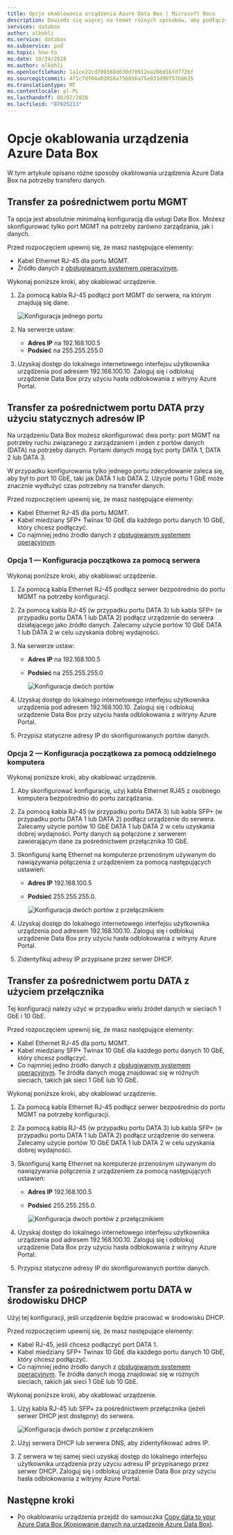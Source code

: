 ```yaml
---
title: Opcje okablowania urządzenia Azure Data Box | Microsoft Docs
description: Dowiedz się więcej na temat różnych sposobów, aby podłączyć Azure Data Box do transferu danych przy użyciu portu zarządzania lub portu danych.
services: databox
author: alkohli
ms.service: databox
ms.subservice: pod
ms.topic: how-to
ms.date: 10/24/2018
ms.author: alkohli
ms.openlocfilehash: 1a1ce22cd700368d630d70912ea266d16fd772bf
ms.sourcegitcommit: 4f1c7df04a03856a756856a75e033d90757bb635
ms.translationtype: MT
ms.contentlocale: pl-PL
ms.lasthandoff: 08/07/2020
ms.locfileid: "87925213"
---
```

# <a name="cabling-options-for-your-azure-data-box"></a>Opcje okablowania urządzenia Azure Data Box

W tym artykule opisano różne sposoby okablowania urządzenia Azure Data Box na potrzeby transferu danych.

## <a name="transfer-via-mgmt-port"></a>Transfer za pośrednictwem portu MGMT

Ta opcja jest absolutnie minimalną konfiguracją dla usługi Data Box. Możesz skonfigurować tylko port MGMT na potrzeby zarówno zarządzania, jak i danych.

Przed rozpoczęciem upewnij się, że masz następujące elementy:

- Kabel Ethernet RJ-45 dla portu MGMT.
- Źródło danych z [obsługiwanym systemem operacyjnym](data-box-system-requirements.md#supported-operating-systems-for-clients).

Wykonaj poniższe kroki, aby okablować urządzenie.

1. Za pomocą kabla RJ-45 podłącz port MGMT do serwera, na którym znajdują się dane.

    ![Konfiguracja jednego portu](media/data-box-cable-options/cabling-mgmt-only.png)

2. Na serwerze ustaw:

    - **Adres IP** na 192.168.100.5
    - **Podsieć** na 255.255.255.0

3. Uzyskaj dostęp do lokalnego internetowego interfejsu użytkownika urządzenia pod adresem 192.168.100.10. Zaloguj się i odblokuj urządzenie Data Box przy użyciu hasła odblokowania z witryny Azure Portal.


## <a name="transfer-via-data-port-with-static-ips"></a>Transfer za pośrednictwem portu DATA przy użyciu statycznych adresów IP

Na urządzeniu Data Box możesz skonfigurować dwa porty: port MGMT na potrzeby ruchu związanego z zarządzaniem i jeden z portów danych (DATA) na potrzeby danych. Portami danych mogą być porty DATA 1, DATA 2 lub DATA 3.

W przypadku konfigurowania tylko jednego portu zdecydowanie zaleca się, aby był to port 10 GbE, taki jak DATA 1 lub DATA 2. Użycie portu 1 GbE może znacznie wydłużyć czas potrzebny na transfer danych.

Przed rozpoczęciem upewnij się, że masz następujące elementy:

- Kabel Ethernet RJ-45 dla portu MGMT.
- Kabel miedziany SFP+ Twinax 10 GbE dla każdego portu danych 10 GbE, który chcesz podłączyć.
- Co najmniej jedno źródło danych z [obsługiwanym systemem operacyjnym](data-box-system-requirements.md#supported-operating-systems-for-clients).

### <a name="option-1---initial-setup-via-server"></a>Opcja 1 — Konfiguracja początkowa za pomocą serwera

Wykonaj poniższe kroki, aby okablować urządzenie.

1. Za pomocą kabla Ethernet RJ-45 podłącz serwer bezpośrednio do portu MGMT na potrzeby konfiguracji.
2. Za pomocą kabla RJ-45 (w przypadku portu DATA 3) lub kabla SFP+ (w przypadku portu DATA 1 lub DATA 2) podłącz urządzenie do serwera działającego jako źródło danych. Zalecamy użycie portów 10 GbE DATA 1 lub DATA 2 w celu uzyskania dobrej wydajności.
3. Na serwerze ustaw:

   - **Adres IP** na 192.168.100.5
   - **Podsieć** na 255.255.255.0

     ![Konfiguracja dwóch portów](media/data-box-cable-options/cabling-2-port-setup.png)

3. Uzyskaj dostęp do lokalnego internetowego interfejsu użytkownika urządzenia pod adresem 192.168.100.10. Zaloguj się i odblokuj urządzenie Data Box przy użyciu hasła odblokowania z witryny Azure Portal.
4. Przypisz statyczne adresy IP do skonfigurowanych portów danych.

### <a name="option-2---initial-setup-via-separate-computer"></a>Opcja 2 — Konfiguracja początkowa za pomocą oddzielnego komputera

Wykonaj poniższe kroki, aby okablować urządzenie.

1. Aby skonfigurować konfigurację, użyj kabla Ethernet RJ45 z osobnego komputera bezpośrednio do portu zarządzania.
2. Za pomocą kabla RJ-45 (w przypadku portu DATA 3) lub kabla SFP+ (w przypadku portu DATA 1 lub DATA 2) podłącz urządzenie do serwera. Zalecamy użycie portów 10 GbE DATA 1 lub DATA 2 w celu uzyskania dobrej wydajności. Porty danych są połączone z serwerem zawierającym dane za pośrednictwem przełącznika 10 GbE.
3. Skonfiguruj kartę Ethernet na komputerze przenośnym używanym do nawiązywania połączenia z urządzeniem za pomocą następujących ustawień:

   - **Adres IP** 192.168.100.5
   - **Podsieć** 255.255.255.0.

     ![Konfiguracja dwóch portów z przełącznikiem](media/data-box-cable-options/cabling-with-static-ip.png)

3. Uzyskaj dostęp do lokalnego internetowego interfejsu użytkownika urządzenia pod adresem 192.168.100.10. Zaloguj się i odblokuj urządzenie Data Box przy użyciu hasła odblokowania z witryny Azure Portal.
4. Zidentyfikuj adresy IP przypisane przez serwer DHCP.

## <a name="transfer-via-data-port-with-static-ips-using-a-switch"></a>Transfer za pośrednictwem portu DATA z użyciem przełącznika 

Tej konfiguracji należy użyć w przypadku wielu źródeł danych w sieciach 1 GbE i 10 GbE.

Przed rozpoczęciem upewnij się, że masz następujące elementy:

- Kabel Ethernet RJ-45 dla portu MGMT.
- Kabel miedziany SFP+ Twinax 10 GbE dla każdego portu danych 10 GbE, który chcesz podłączyć.
- Co najmniej jedno źródło danych z [obsługiwanym systemem operacyjnym](data-box-system-requirements.md#supported-operating-systems-for-clients). Te źródła danych mogą znajdować się w różnych sieciach, takich jak sieci 1 GbE lub 10 GbE.

Wykonaj poniższe kroki, aby okablować urządzenie.

1. Za pomocą kabla Ethernet RJ-45 podłącz serwer bezpośrednio do portu MGMT na potrzeby konfiguracji.
2. Za pomocą kabla RJ-45 (w przypadku portu DATA 3) lub kabla SFP+ (w przypadku portu DATA 1 lub DATA 2) podłącz urządzenie do serwera. Zalecamy użycie portów 10 GbE DATA 1 lub DATA 2 w celu uzyskania dobrej wydajności.
3. Skonfiguruj kartę Ethernet na komputerze przenośnym używanym do nawiązywania połączenia z urządzeniem za pomocą następujących ustawień:

   - **Adres IP** 192.168.100.5
   - **Podsieć** 255.255.255.0.

     ![Konfiguracja dwóch portów z przełącznikiem](media/data-box-cable-options/cabling-with-switch-static-ip.png)

3. Uzyskaj dostęp do lokalnego internetowego interfejsu użytkownika urządzenia pod adresem 192.168.100.10. Zaloguj się i odblokuj urządzenie Data Box przy użyciu hasła odblokowania z witryny Azure Portal.
4. Przypisz statyczne adresy IP do skonfigurowanych portów danych.


## <a name="transfer-via-data-port-in-a-dhcp-environment"></a>Transfer za pośrednictwem portu DATA w środowisku DHCP

Użyj tej konfiguracji, jeśli urządzenie będzie pracować w środowisku DHCP.

Przed rozpoczęciem upewnij się, że masz następujące elementy:

- Kabel RJ-45, jeśli chcesz podłączyć port DATA 1.
- Kabel miedziany SFP+ Twinax 10 GbE dla każdego portu danych 10 GbE, który chcesz podłączyć.
- Co najmniej jedno źródło danych z [obsługiwanym systemem operacyjnym](data-box-system-requirements.md#supported-operating-systems-for-clients). Te źródła danych mogą znajdować się w różnych sieciach, takich jak sieci 1 GbE lub 10 GbE.

Wykonaj poniższe kroki, aby okablować urządzenie.

1. Użyj kabla RJ-45 lub SFP+ za pośrednictwem przełącznika (jeżeli serwer DHCP jest dostępny) do serwera.

    ![Konfiguracja dwóch portów z przełącznikiem](media/data-box-cable-options/cabling-dhcp-data-only.png)
2. Użyj serwera DHCP lub serwera DNS, aby zidentyfikować adres IP.
3. Z serwera w tej samej sieci uzyskaj dostęp do lokalnego interfejsu użytkownika urządzenia przy użyciu adresu IP przypisanego przez serwer DHCP. Zaloguj się i odblokuj urządzenie Data Box przy użyciu hasła odblokowania z witryny Azure Portal.

## <a name="next-steps"></a>Następne kroki

- Po okablowaniu urządzenia przejdź do samouczka [Copy data to your Azure Data Box (Kopiowanie danych na urządzenie Azure Data Box)](data-box-deploy-copy-data.md).

